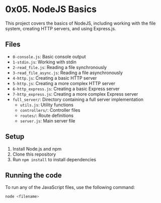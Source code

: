 # 0x05. NodeJS Basics

This project covers the basics of NodeJS, including working with the file system, creating HTTP servers, and using Express.js.

## Files

- `0-console.js`: Basic console output
- `1-stdin.js`: Working with stdin
- `2-read_file.js`: Reading a file synchronously
- `3-read_file_async.js`: Reading a file asynchronously
- `4-http.js`: Creating a basic HTTP server
- `5-http.js`: Creating a more complex HTTP server
- `6-http_express.js`: Creating a basic Express server
- `7-http_express.js`: Creating a more complex Express server
- `full_server/`: Directory containing a full server implementation
  - `utils.js`: Utility functions
  - `controllers/`: Controller files
  - `routes/`: Route definitions
  - `server.js`: Main server file

## Setup

1. Install Node.js and npm
2. Clone this repository
3. Run `npm install` to install dependencies

## Running the code

To run any of the JavaScript files, use the following command:

```bash
node <filename>
